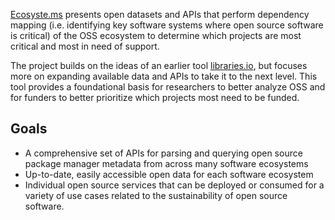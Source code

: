 [Ecosyste.ms](http://Ecosyste.ms) presents open datasets and APIs that perform dependency mapping (i.e. identifying key software systems where open source software is critical) of the OSS ecosystem to determine which projects are most critical and most in need of support. 

The project builds on the ideas of an earlier tool [libraries.io](http://libraries.io/), but focuses more on expanding available data and APIs to take it to the next level. This tool provides a foundational basis for researchers to better analyze OSS and for funders to better prioritize which projects most need to be funded.

## Goals

- A comprehensive set of APIs for parsing and querying open source package manager metadata from across many software ecosystems
- Up-to-date, easily accessible open data for each software ecosystem
- Individual open source services that can be deployed or consumed for a variety of use cases related to the sustainability of open source software.
